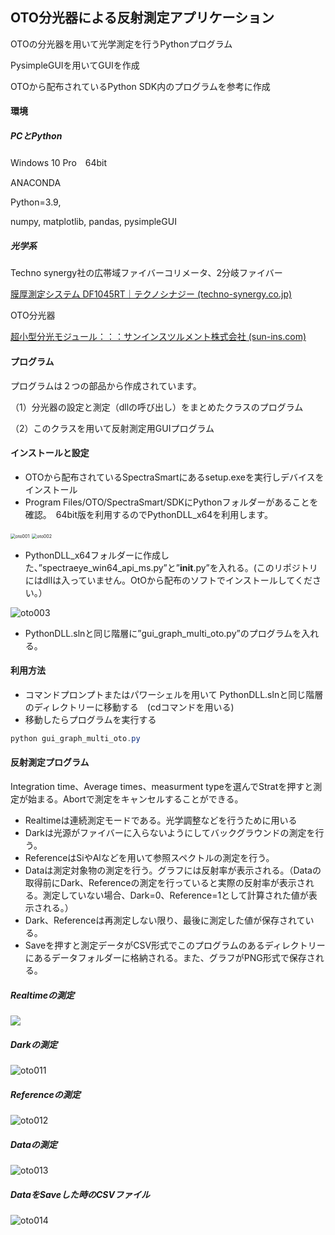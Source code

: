## OTO分光器による反射測定アプリケーション

OTOの分光器を用いて光学測定を行うPythonプログラム

PysimpleGUIを用いてGUIを作成

OTOから配布されているPython SDK内のプログラムを参考に作成



#### 環境

##### PCとPython

Windows 10 Pro　64bit

ANACONDA

Python=3.9, 

numpy,  matplotlib, pandas, pysimpleGUI



##### 光学系

Techno synergy社の広帯域ファイバーコリメータ、2分岐ファイバー

[膜厚測定システム DF1045RT｜テクノシナジー (techno-synergy.co.jp)](http://www.techno-synergy.co.jp/nkd_products/DF1045RT.html)

OTO分光器

[超小型分光モジュール：：：サンインスツルメント株式会社 (sun-ins.com)](http://www.sun-ins.com/lineup5/oto/)



#### プログラム

プログラムは２つの部品から作成されています。

（1）分光器の設定と測定（dllの呼び出し）をまとめたクラスのプログラム

（2）このクラスを用いて反射測定用GUIプログラム



#### インストールと設定

- OTOから配布されているSpectraSmartにあるsetup.exeを実行しデバイスをインストール
- Program Files/OTO/SpectraSmart/SDKにPythonフォルダーがあることを確認。　64bit版を利用するのでPythonDLL_x64を利用します。

<img src="figs/oto001.PNG" alt="oto001" style="zoom:50%;" />

<img src="figs/oto002.PNG" alt="oto002" style="zoom:50%;" />

- PythonDLL_x64フォルダーに作成した、”spectraeye_win64_api_ms.py”と”__init__.py”を入れる。(このリポジトリにはdllは入っていません。OtOから配布のソフトでインストールしてください。）

 ![oto003](figs/oto003.PNG)

- PythonDLL.slnと同じ階層に”gui_graph_multi_oto.py”のプログラムを入れる。



#### 利用方法

- コマンドプロンプトまたはパワーシェルを用いて PythonDLL.slnと同じ階層のディレクトリーに移動する　(cdコマンドを用いる)
- 移動したらプログラムを実行する
```powershell
python gui_graph_multi_oto.py
```


#### 反射測定プログラム

Integration time、Average times、measurment typeを選んでStratを押すと測定が始まる。Abortで測定をキャンセルすることができる。

- Realtimeは連続測定モードである。光学調整などを行うために用いる
- Darkは光源がファイバーに入らないようにしてバックグラウンドの測定を行う。
- ReferenceはSiやAlなどを用いて参照スペクトルの測定を行う。
- Dataは測定対象物の測定を行う。グラフには反射率が表示される。（Dataの取得前にDark、Referenceの測定を行っていると実際の反射率が表示される。測定していない場合、Dark=0、Reference=1として計算された値が表示される。）
- Dark、Referenceは再測定しない限り、最後に測定した値が保存されている。
- Saveを押すと測定データがCSV形式でこのプログラムのあるディレクトリーにあるデータフォルダーに格納される。また、グラフがPNG形式で保存される。

##### Realtimeの測定

![](figs/oto010.PNG)



##### Darkの測定

![oto011](figs/oto011.PNG)



##### Referenceの測定

![oto012](figs/oto012.PNG)



##### Dataの測定

![oto013](figs/oto013.PNG)



##### DataをSaveした時のCSVファイル

![oto014](figs/oto014.PNG)
